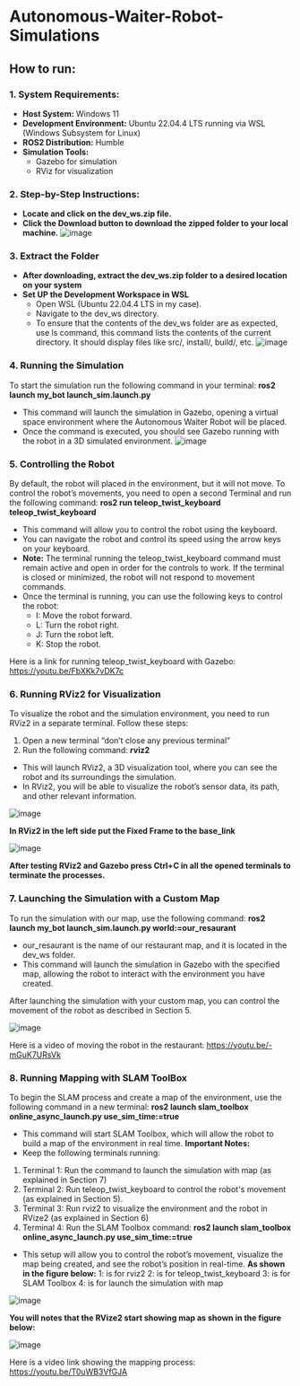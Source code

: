 # Autonomous-Waiter-Robot-Simulations

## How to run:

### 1. System Requirements:
* **Host System:** Windows 11 
* **Development Environment:** Ubuntu 22.04.4 LTS running via WSL (Windows Subsystem for Linux) 
* **ROS2 Distribution:** Humble 
* **Simulation Tools:** 
  * Gazebo for simulation
  * RViz for visualization

### 2. Step-by-Step Instructions:
* **Locate and click on the dev_ws.zip file.**
* **Click the Download button to download the zipped folder to your local machine.**
![image](https://github.com/user-attachments/assets/5982f975-0af5-4438-8aba-76d0b671be13)

### 3. Extract the Folder
* **After downloading, extract the dev_ws.zip folder to a desired location on your system**
* **Set UP the Development Workspace in WSL**
  * Open WSL (Ubuntu 22.04.4 LTS in my case).
  * Navigate to the dev_ws directory.
  * To ensure that the contents of the dev_ws folder are as expected, use ls command, this command lists the contents of the current directory. It should display files like src/, install/, build/, etc.
   ![image](https://github.com/user-attachments/assets/29551d91-970f-4f1d-b05a-bb4943b285df)

### 4. Running the Simulation
To start the simulation run the following command in your terminal:
**ros2 launch my_bot launch_sim.launch.py**
* This command will launch the simulation in Gazebo, opening a virtual space environment where the Autonomous Waiter Robot will be placed.
* Once the command is executed, you should see Gazebo running with the robot in a 3D simulated environment.
  ![image](https://github.com/user-attachments/assets/cf3954c4-c731-4026-a60f-7ab2323c5b9f)

### 5. Controlling the Robot
By default, the robot will placed in the environment, but it will not move. To control the robot’s movements, you need to open a second Terminal and run the following command:
**ros2 run teleop_twist_keyboard teleop_twist_keyboard**
* This command will allow you to control the robot using the keyboard.
* You can navigate the robot and control its speed using the arrow keys on your keyboard.
* **Note:** The terminal running the teleop_twist_keyboard command must remain active and open in order for the controls to work. If the terminal is closed or minimized, the robot will not respond to movement commands.
* Once the terminal is running, you can use the following keys to control the robot:
  * I: Move the robot forward.
  * L: Turn the robot right.
  * J: Turn the robot left.
  * K: Stop the robot.
    
Here is a link for running teleop_twist_keyboard with Gazebo: https://youtu.be/FbXKk7vDK7c

### 6. Running RViz2 for Visualization
To visualize the robot and the simulation environment, you need to run RViz2 in a separate terminal. Follow these steps:
   1.	Open a new terminal “don’t close any previous terminal”
   2.	Run the following command: **rviz2**
* This will launch RViz2, a 3D visualization tool, where you can see the robot and its surroundings the simulation.
* In RViz2, you will be able to visualize the robot’s sensor data, its path, and other relevant information.

![image](https://github.com/user-attachments/assets/1f27155a-6555-44a4-916f-663ae282c2bf)

**In RViz2 in the left side put the Fixed Frame to the base_link**

![image](https://github.com/user-attachments/assets/2220d6f8-bc1e-4363-a42d-d502d05359b5)

**After testing RViz2 and Gazebo press Ctrl+C in all the opened terminals to terminate the processes.**

### 7.	Launching the Simulation with a Custom Map
To run the simulation with our map, use the following command:
**ros2 launch my_bot launch_sim.launch.py world:=our_resaurant**
*	our_resaurant is the name of our restaurant map, and it is located in the dev_ws folder. 
*	This command will launch the simulation in Gazebo with the specified map, allowing the robot to interact with the environment you have created.

After launching the simulation with your custom map, you can control the movement of the robot as described in Section 5.

![image](https://github.com/user-attachments/assets/3899ed22-0aed-4c86-a000-65dca704cb89)

Here is a video of moving the robot in the restaurant: https://youtu.be/-mGuK7URsVk

### 8.	Running Mapping with SLAM ToolBox
To begin the SLAM process and create a map of the environment, use the following command in a new terminal:
**ros2 launch slam_toolbox online_async_launch.py use_sim_time:=true**
*	This command will start SLAM Toolbox, which will allow the robot to build a map of the environment in real time.
**Important Notes:**
*	Keep the following terminals running:
1.	Terminal 1: Run the command to launch the simulation with map (as explained in Section 7)
2.	Terminal 2: Run teleop_twist_keyboard to control the robot's movement (as explained in Section 5).
3.	Terminal 3: Run rviz2 to visualize the environment and the robot in RVize2 (as explained in Section 6)
4.	Terminal 4: Run the SLAM Toolbox command: **ros2 launch slam_toolbox online_async_launch.py use_sim_time:=true**
*	This setup will allow you to control the robot’s movement, visualize the map being created, and see the robot’s position in real-time.
**As shown in the figure below:**
1: is for rviz2
2: is for teleop_twist_keyboard
3: is for SLAM Toolbox
4: is for launch the simulation with map

![image](https://github.com/user-attachments/assets/0342906b-49a7-44eb-96d1-0682b63e1f30)

**You will notes that the RVize2 start showing map as shown in the figure below:**

![image](https://github.com/user-attachments/assets/997f1581-0203-4554-bbbc-17606096aba1)

Here is a video link showing the mapping process: https://youtu.be/T0uWB3VfGJA








